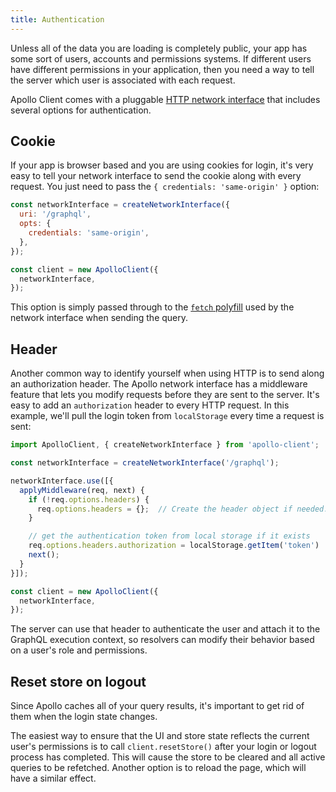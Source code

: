 ```yaml
---
title: Authentication
---
```


Unless all of the data you are loading is completely public, your app has some sort of users, accounts and permissions systems. If different users have different permissions in your application, then you need a way to tell the server which user is associated with each request.

Apollo Client comes with a pluggable [HTTP network interface](/core/network.html) that includes several options for authentication.

## Cookie

If your app is browser based and you are using cookies for login, it's very easy to tell your network interface to send the cookie along with every request. You just need to pass the `{ credentials: 'same-origin' }` option:

```js
const networkInterface = createNetworkInterface({
  uri: '/graphql',
  opts: {
    credentials: 'same-origin',
  },
});

const client = new ApolloClient({
  networkInterface,
});
```

This option is simply passed through to the [`fetch` polyfill](https://github.com/github/fetch) used by the network interface when sending the query.

## Header

Another common way to identify yourself when using HTTP is to send along an authorization header. The Apollo network interface has a middleware feature that lets you modify requests before they are sent to the server. It's easy to add an `authorization` header to every HTTP request. In this example, we'll pull the login token from `localStorage` every time a request is sent:

```js
import ApolloClient, { createNetworkInterface } from 'apollo-client';

const networkInterface = createNetworkInterface('/graphql');

networkInterface.use([{
  applyMiddleware(req, next) {
    if (!req.options.headers) {
      req.options.headers = {};  // Create the header object if needed.
    }

    // get the authentication token from local storage if it exists
    req.options.headers.authorization = localStorage.getItem('token') || null;
    next();
  }
}]);

const client = new ApolloClient({
  networkInterface,
});
```

The server can use that header to authenticate the user and attach it to the GraphQL execution context, so resolvers can modify their behavior based on a user's role and permissions.

<h2 id="login-logout">Reset store on logout</h2>

Since Apollo caches all of your query results, it's important to get rid of them when the login state changes.

The easiest way to ensure that the UI and store state reflects the current user's permissions is to call `client.resetStore()` after your login or logout process has completed. This will cause the store to be cleared and all active queries to be refetched. Another option is to reload the page, which will have a similar effect.
